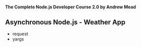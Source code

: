 #### The Complete Node.js Developer Course 2.0 by Andrew Mead

## Asynchronous Node.js - Weather App 

* request
* yargs